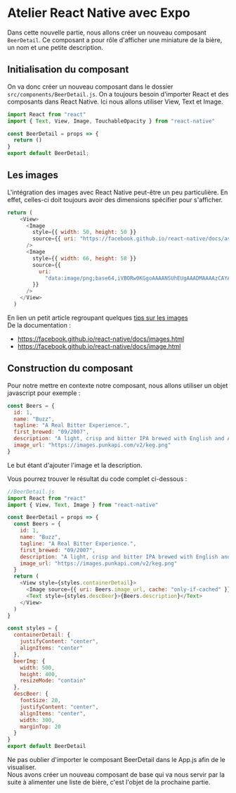# Atelier React Native avec Expo

Dans cette nouvelle partie, nous allons créer un nouveau composant `BeerDetail`. Ce composant a pour rôle d'afficher une miniature de la bière, un nom et une petite description.

## Initialisation du composant
On va donc créer un nouveau composant dans le dossier `src/components/BeerDetail.js`. On a toujours besoin d'importer React et des composants dans React Native. Ici nous allons utiliser View, Text et Image.
```javascript
import React from "react"
import { Text, View, Image, TouchableOpacity } from "react-native"

const BeerDetail = props => {
  return ()
}
export default BeerDetail;
```

## Les images
L'intégration des images avec React Native peut-être un peu particulière. En effet, celles-ci doit toujours avoir des dimensions spécifier pour s'afficher.
```javascript
return (
    <View>
      <Image
        style={{ width: 50, height: 50 }}
        source={{ uri: "https://facebook.github.io/react-native/docs/assets/favicon.png" }}
      />
      <Image
        style={{ width: 66, height: 58 }}
        source={{
          uri:
            "data:image/png;base64,iVBORw0KGgoAAAANSUhEUgAAADMAAAAzCAYAAAA6oTAqAAAAEXRFWHRTb2Z0d2FyZQBwbmdjcnVzaEB1SfMAAABQSURBVGje7dSxCQBACARB+2/ab8BEeQNhFi6WSYzYLYudDQYGBgYGBgYGBgYGBgYGBgZmcvDqYGBgmhivGQYGBgYGBgYGBgYGBgYGBgbmQw+P/eMrC5UTVAAAAABJRU5ErkJggg=="
        }}
      />
    </View>
  )
```
En lien un petit article regroupant quelques <a href="https://medium.com/the-react-native-log/tips-for-react-native-images-or-saying-goodbye-to-trial-and-error-b2baaf0a1a4d" target="_blank">tips sur les images</a>  
De la documentation : 
- <a href="https://facebook.github.io/react-native/docs/images.html" target="_blank">https://facebook.github.io/react-native/docs/images.html</a>  
- <a href="https://facebook.github.io/react-native/docs/image.html" target="_blank">https://facebook.github.io/react-native/docs/image.html</a>  

## Construction du composant

Pour notre mettre en contexte notre composant, nous allons utiliser un objet javascript pour exemple : 
```javascript
const Beers = {
  id: 1,
  name: "Buzz",
  tagline: "A Real Bitter Experience.",
  first_brewed: "09/2007",
  description: "A light, crisp and bitter IPA brewed with English and American hops. A small batch brewed only once.",
  image_url: "https://images.punkapi.com/v2/keg.png"
}
```
Le but étant d'ajouter l'image et la description. 


Vous pourrez trouver le résultat du code complet ci-dessous :
```javascript   
//BeerDetail.js
import React from "react"
import { View, Text, Image } from "react-native"

const BeerDetail = props => {
  const Beers = {
    id: 1,
    name: "Buzz",
    tagline: "A Real Bitter Experience.",
    first_brewed: "09/2007",
    description: "A light, crisp and bitter IPA brewed with English and American hops. A small batch brewed only once.",
    image_url: "https://images.punkapi.com/v2/keg.png"
  }
  return (
    <View style={styles.containerDetail}>
      <Image source={{ uri: Beers.image_url, cache: "only-if-cached" }} style={styles.beerImg} />
      <Text style={styles.descBeer}>{Beers.description}</Text>
    </View>
  )
}

const styles = {
  containerDetail: {
    justifyContent: "center",
    alignItems: "center"
  },
  beerImg: {
    width: 500,
    height: 400,
    resizeMode: "contain"
  },
  descBeer: {
    fontSize: 20,
    justifyContent: "center",
    alignItems: "center",
    width: 300,
    marginTop: 20
  }
}
export default BeerDetail
```
Ne pas oublier d'importer le composant BeerDetail dans le App.js afin de le visualiser.  
Nous avons créer un nouveau composant de base qui va nous servir par la suite à alimenter une liste de bière, c'est l'objet de la prochaine partie.